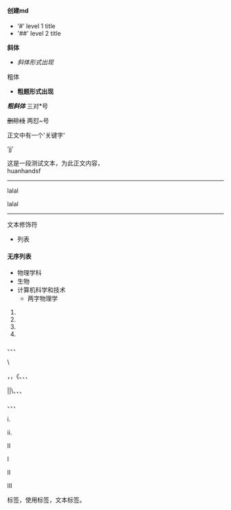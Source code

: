 #### 创建md

* ‘#’ level 1 title
* '##' level 2 title

**斜体**

* *斜体形式出现*

粗体

* **粗题形式出现**

***粗斜体*** 三对*号

~~删除线~~  两怼~号

正文中有一个'关键字'

‘jj’

这是一段测试文本，为此正文内容，<br> huanhandsf

---

lalal



lalal

---

文本修饰符

* 列表

#### 无序列表

* 物理学科
* 生物
* 计算机科学和技术
     * 两字物理学

1. 
2.  
3.  
4.  



、、、

\

，，《、、、

||\\、、、

、、、

i. 

ii. 

II 

I 

II 

III 

标签，使用标签，文本标签。
